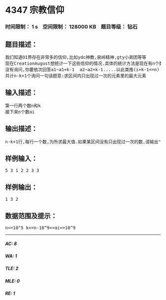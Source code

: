 # 4347 宗教信仰   
### 时间限制： 1 s&nbsp;&nbsp;&nbsp;&nbsp;空间限制： 128000 KB&nbsp;&nbsp;&nbsp;&nbsp;题目等级： 钻石  
## 题目描述：  

<pre>
我们知道OI界存在非常多的信仰,比如ydc神教,泉岭精神,gty小弟团等等  
现在CreationAugust想统计一下这些信仰的情况.具体的统计方法是现在有n个数,表示一些人的信仰值,不同的信仰值代表不同的宗教.CreationAugust给定了你一个数k,要不断询问ai~ai+k-1这段区间中只有一个人信仰的那些宗教里,最大信仰值是多少.  
没有询问,你要依次回答a1~a1+k-1  a2~a2+k-1.....以此类推(i+k-1<=n)  
共计n-k+1个询问一句话题意:求区间内只出现过一次的元素里的最大元素 
</pre>
  
  
## 输入描述：  

<pre>
第一行两个数n和k  
接下来n个数ai
</pre>
  
  
## 输出描述：  

<pre>
n-k+1行,每行一个数,为所求最大值.如果某区间没有只出现过一次的数,请输出"Nothing".
</pre>
  
  
## 样例输入：  

<pre>
5 3 1 2 2 3 3 
</pre>
  
  
## 样例输出：  

<pre>
1 3 2 
</pre>
  
  
## 数据范围及提示：  

<pre>
n<=10^5 k<=n-10^9<=ai<=10^9
</pre>
  
  
***  

##### AC: 8  
##### WA: 1  
##### TLE: 2  
##### MLE: 0  
##### RE: 1  

